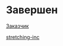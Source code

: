# Завершен

[Заказчик](https://www.instagram.com/stretching_inc/)

[stretching-inc](https://stretching-inc.ru/)
